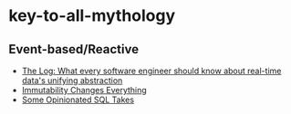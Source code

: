 # key-to-all-mythology

## Event-based/Reactive
* [The Log: What every software engineer should know about real-time data's unifying abstraction](https://engineering.linkedin.com/distributed-systems/log-what-every-software-engineer-should-know-about-real-time-datas-unifying)
* [Immutability Changes Everything](https://queue.acm.org/detail.cfm?id=2884038)
* [Some Opinionated SQL Takes](https://blog.nelhage.com/post/some-opinionated-sql-takes/)
